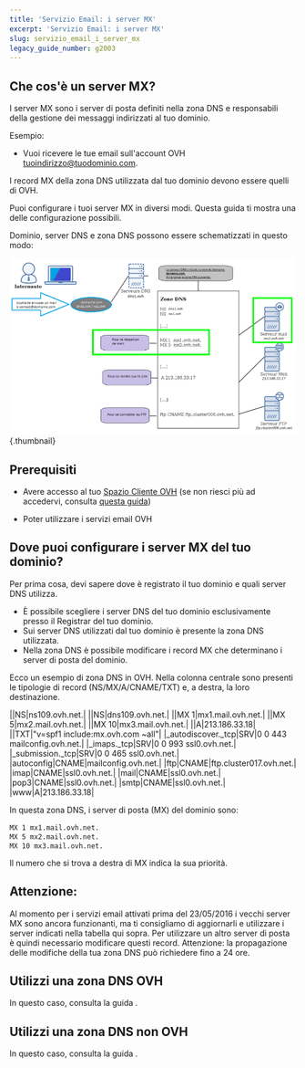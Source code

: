 ```yaml
---
title: 'Servizio Email: i server MX'
excerpt: 'Servizio Email: i server MX'
slug: servizio_email_i_server_mx
legacy_guide_number: g2003
---
```



## Che cos'è un server MX?
I server MX sono i server di posta definiti nella zona DNS e responsabili della gestione dei messaggi indirizzati al tuo dominio.

Esempio:

- Vuoi ricevere le tue email sull'account OVH tuoindirizzo@tuodominio.com.

I record MX della zona DNS utilizzata dal tuo dominio devono essere quelli di OVH.

Puoi configurare i tuoi server MX in diversi modi. Questa guida ti mostra una delle configurazione possibili.

Dominio, server DNS e zona DNS possono essere schematizzati in questo modo:

![](images/img_3414.jpg){.thumbnail}


## Prerequisiti

- Avere accesso al tuo [Spazio Cliente OVH](https://www.ovh.com/manager/web/login/) (se non riesci più ad accedervi, consulta [questa guida](https://www.ovh.it/g1909.hosting_web_gestisci_le_tue_password#le_password_associate_ai_tuoi_servizi_di_web_hosting_ovh_accesso_al_tuo_spazio_cliente_ovh))

- Poter utilizzare i servizi email OVH




## Dove puoi configurare i server MX del tuo dominio?
Per prima cosa, devi sapere dove è registrato il tuo dominio e quali server DNS utilizza.


- È possibile scegliere i server DNS del tuo dominio esclusivamente presso il Registrar del tuo dominio.
- Sui server DNS utilizzati dal tuo dominio è presente la zona DNS utilizzata.
- Nella zona DNS è possibile modificare i record MX che determinano i server di posta del dominio.


Ecco un esempio di zona DNS in OVH. Nella colonna centrale sono presenti le tipologie di record (NS/MX/A/CNAME/TXT) e, a destra, la loro destinazione.

||NS|ns109.ovh.net.|
||NS|dns109.ovh.net.|
||MX 1|mx1.mail.ovh.net.|
||MX 5|mx2.mail.ovh.net.|
||MX 10|mx3.mail.ovh.net.|
||A|213.186.33.18|
||TXT|"v=spf1 include:mx.ovh.com ~all"|
|_autodiscover._tcp|SRV|0 0 443 mailconfig.ovh.net.|
|_imaps._tcp|SRV|0 0 993 ssl0.ovh.net.|
|_submission._tcp|SRV|0 0 465 ssl0.ovh.net.|
|autoconfig|CNAME|mailconfig.ovh.net.|
|ftp|CNAME|ftp.cluster017.ovh.net.|
|imap|CNAME|ssl0.ovh.net.|
|mail|CNAME|ssl0.ovh.net.|
|pop3|CNAME|ssl0.ovh.net.|
|smtp|CNAME|ssl0.ovh.net.|
|www|A|213.186.33.18|


In questa zona DNS, i server di posta (MX) del dominio sono:

```
MX 1 mx1.mail.ovh.net.
MX 5 mx2.mail.ovh.net.
MX 10 mx3.mail.ovh.net.
```


Il numero che si trova a destra di MX indica la sua priorità.

## Attenzione:
Al momento per i servizi email attivati prima del 23/05/2016 i vecchi server MX sono ancora funzionanti, ma ti consigliamo di aggiornarli e utilizzare i server indicati nella tabella qui sopra.
Per utilizzare un altro server di posta è quindi necessario modificare questi record.
Attenzione: la propagazione delle modifiche della tua zona DNS può richiedere fino a 24 ore.


## Utilizzi una zona DNS OVH
In questo caso, consulta la guida []({legacy}2012).


## Utilizzi una zona DNS non OVH
In questo caso, consulta la guida []({legacy}2011).

